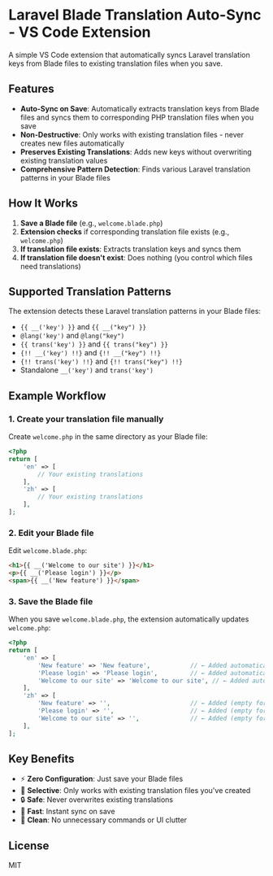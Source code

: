 # Laravel Blade Translation Auto-Sync - VS Code Extension

A simple VS Code extension that automatically syncs Laravel translation keys from Blade files to existing translation files when you save.

## Features

- **Auto-Sync on Save**: Automatically extracts translation keys from Blade files and syncs them to corresponding PHP translation files when you save
- **Non-Destructive**: Only works with existing translation files - never creates new files automatically
- **Preserves Existing Translations**: Adds new keys without overwriting existing translation values
- **Comprehensive Pattern Detection**: Finds various Laravel translation patterns in your Blade files

## How It Works

1. **Save a Blade file** (e.g., `welcome.blade.php`)
2. **Extension checks** if corresponding translation file exists (e.g., `welcome.php`)
3. **If translation file exists**: Extracts translation keys and syncs them
4. **If translation file doesn't exist**: Does nothing (you control which files need translations)

## Supported Translation Patterns

The extension detects these Laravel translation patterns in your Blade files:

- `{{ __('key') }}` and `{{ __("key") }}`
- `@lang('key')` and `@lang("key")`
- `{{ trans('key') }}` and `{{ trans("key") }}`
- `{!! __('key') !!}` and `{!! __("key") !!}`
- `{!! trans('key') !!}` and `{!! trans("key") !!}`
- Standalone `__('key')` and `trans('key')`

## Example Workflow

### 1. Create your translation file manually

Create `welcome.php` in the same directory as your Blade file:

```php
<?php
return [
    'en' => [
        // Your existing translations
    ],
    'zh' => [
        // Your existing translations
    ],
];
```

### 2. Edit your Blade file

Edit `welcome.blade.php`:

```html
<h1>{{ __('Welcome to our site') }}</h1>
<p>{{ __('Please login') }}</p>
<span>{{ __('New feature') }}</span>
```

### 3. Save the Blade file

When you save `welcome.blade.php`, the extension automatically updates `welcome.php`:

```php
<?php
return [
    'en' => [
        'New feature' => 'New feature',           // ← Added automatically
        'Please login' => 'Please login',         // ← Added automatically
        'Welcome to our site' => 'Welcome to our site', // ← Added automatically
    ],
    'zh' => [
        'New feature' => '',                      // ← Added (empty for translation)
        'Please login' => '',                     // ← Added (empty for translation)
        'Welcome to our site' => '',              // ← Added (empty for translation)
    ],
];
```

## Key Benefits

- ⚡ **Zero Configuration**: Just save your Blade files
- 🎯 **Selective**: Only works with existing translation files you've created
- 🔒 **Safe**: Never overwrites existing translations
- 🚀 **Fast**: Instant sync on save
- 🧹 **Clean**: No unnecessary commands or UI clutter

## License

MIT
